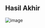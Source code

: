 ## Hasil Akhir

![image](https://github.com/user-attachments/assets/3a3c271b-9469-4399-90b9-7836862b071c)
